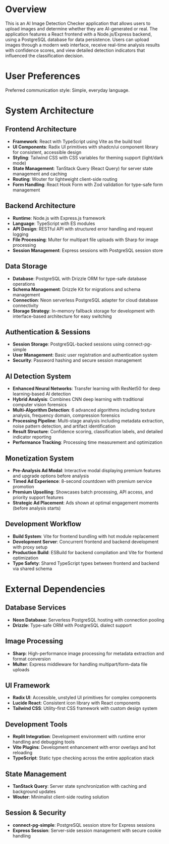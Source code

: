 # Overview

This is an AI Image Detection Checker application that allows users to upload images and determine whether they are AI-generated or real. The application features a React frontend with a Node.js/Express backend, using a PostgreSQL database for data persistence. Users can upload images through a modern web interface, receive real-time analysis results with confidence scores, and view detailed detection indicators that influenced the classification decision.

# User Preferences

Preferred communication style: Simple, everyday language.

# System Architecture

## Frontend Architecture
- **Framework**: React with TypeScript using Vite as the build tool
- **UI Components**: Radix UI primitives with shadcn/ui component library for consistent, accessible design
- **Styling**: Tailwind CSS with CSS variables for theming support (light/dark mode)
- **State Management**: TanStack Query (React Query) for server state management and caching
- **Routing**: Wouter for lightweight client-side routing
- **Form Handling**: React Hook Form with Zod validation for type-safe form management

## Backend Architecture
- **Runtime**: Node.js with Express.js framework
- **Language**: TypeScript with ES modules
- **API Design**: RESTful API with structured error handling and request logging
- **File Processing**: Multer for multipart file uploads with Sharp for image processing
- **Session Management**: Express sessions with PostgreSQL session store

## Data Storage
- **Database**: PostgreSQL with Drizzle ORM for type-safe database operations
- **Schema Management**: Drizzle Kit for migrations and schema management
- **Connection**: Neon serverless PostgreSQL adapter for cloud database connectivity
- **Storage Strategy**: In-memory fallback storage for development with interface-based architecture for easy switching

## Authentication & Sessions
- **Session Storage**: PostgreSQL-backed sessions using connect-pg-simple
- **User Management**: Basic user registration and authentication system
- **Security**: Password hashing and secure session management

## AI Detection System
- **Enhanced Neural Networks**: Transfer learning with ResNet50 for deep learning-based AI detection
- **Hybrid Analysis**: Combines CNN deep learning with traditional computer vision forensics
- **Multi-Algorithm Detection**: 6 advanced algorithms including texture analysis, frequency domain, compression forensics
- **Processing Pipeline**: Multi-stage analysis including metadata extraction, noise pattern detection, and artifact identification
- **Result Structure**: Confidence scoring, classification labels, and detailed indicator reporting
- **Performance Tracking**: Processing time measurement and optimization

## Monetization System
- **Pre-Analysis Ad Modal**: Interactive modal displaying premium features and upgrade options before analysis
- **Timed Ad Experience**: 8-second countdown with premium service promotion
- **Premium Upselling**: Showcases batch processing, API access, and priority support features
- **Strategic Ad Placement**: Ads shown at optimal engagement moments (before analysis starts)

## Development Workflow
- **Build System**: Vite for frontend bundling with hot module replacement
- **Development Server**: Concurrent frontend and backend development with proxy setup
- **Production Build**: ESBuild for backend compilation and Vite for frontend optimization
- **Type Safety**: Shared TypeScript types between frontend and backend via shared schema

# External Dependencies

## Database Services
- **Neon Database**: Serverless PostgreSQL hosting with connection pooling
- **Drizzle**: Type-safe ORM with PostgreSQL dialect support

## Image Processing
- **Sharp**: High-performance image processing for metadata extraction and format conversion
- **Multer**: Express middleware for handling multipart/form-data file uploads

## UI Framework
- **Radix UI**: Accessible, unstyled UI primitives for complex components
- **Lucide React**: Consistent icon library with React components
- **Tailwind CSS**: Utility-first CSS framework with custom design system

## Development Tools
- **Replit Integration**: Development environment with runtime error handling and debugging tools
- **Vite Plugins**: Development enhancement with error overlays and hot reloading
- **TypeScript**: Static type checking across the entire application stack

## State Management
- **TanStack Query**: Server state synchronization with caching and background updates
- **Wouter**: Minimalist client-side routing solution

## Session & Security
- **connect-pg-simple**: PostgreSQL session store for Express sessions
- **Express Session**: Server-side session management with secure cookie handling